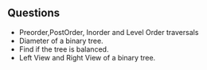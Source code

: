 ## Questions
- Preorder,PostOrder, Inorder and Level Order traversals
- Diameter of a binary tree.
- Find if the tree is balanced.
- Left View and Right View of a binary tree.